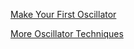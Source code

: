 [Make Your First Oscillator](http://hobby-electronix.blogspot.com/2015/03/first-make-oscillator.html)

[More Oscillator Techniques](http://hackaday.com/2015/02/04/logic-noise-sweet-sweet-oscillator-sounds/)

